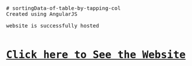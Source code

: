 <pre>
# sortingData-of-table-by-tapping-col <br>Created using AngularJS

website is successfully hosted 

<h1><a href="https://jaypatel3382.github.io/sortingData-of-table-by-tapping-col/" target="_blank">Click here to See the Website</a></h1>
</pre>
